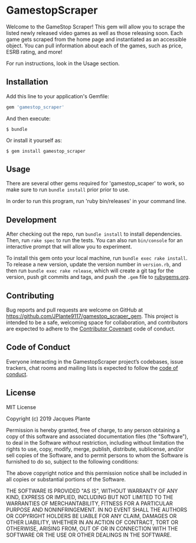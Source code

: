 # GamestopScraper

Welcome to the GameStop Scraper! This gem will allow you to scrape the listed newly released video games as well as those releasing soon. Each game gets scraped from the home page and instantiated as an accessible object. You can pull information about each of the games, such as price, ESRB rating, and more!

For run instructions, look in the Usage section.

## Installation

Add this line to your application's Gemfile:

```ruby
gem 'gamestop_scraper'
```

And then execute:

    $ bundle

Or install it yourself as:

    $ gem install gamestop_scraper

## Usage

There are several other gems required for 'gamestop_scaper' to work, so make sure to run ```bundle install``` prior prior to use.

In order to run this program, run 'ruby bin/releases' in your command line.

## Development

After checking out the repo, run `bundle install` to install dependencies. Then, run `rake spec` to run the tests. You can also run `bin/console` for an interactive prompt that will allow you to experiment.

To install this gem onto your local machine, run `bundle exec rake install`. To release a new version, update the version number in `version.rb`, and then run `bundle exec rake release`, which will create a git tag for the version, push git commits and tags, and push the `.gem` file to [rubygems.org](https://rubygems.org).

## Contributing

Bug reports and pull requests are welcome on GitHub at https://github.com/JPlante9117/gamestop_scraper_gem. This project is intended to be a safe, welcoming space for collaboration, and contributors are expected to adhere to the [Contributor Covenant](http://contributor-covenant.org) code of conduct.

## Code of Conduct

Everyone interacting in the GamestopScraper project’s codebases, issue trackers, chat rooms and mailing lists is expected to follow the [code of conduct](https://github.com/JPlante9117/gamestop_scraper_gem/blob/master/CODE_OF_CONDUCT.md).

## License

MIT License

Copyright (c) 2019 Jacques Plante

Permission is hereby granted, free of charge, to any person obtaining a copy
of this software and associated documentation files (the "Software"), to deal
in the Software without restriction, including without limitation the rights
to use, copy, modify, merge, publish, distribute, sublicense, and/or sell
copies of the Software, and to permit persons to whom the Software is
furnished to do so, subject to the following conditions:

The above copyright notice and this permission notice shall be included in all
copies or substantial portions of the Software.

THE SOFTWARE IS PROVIDED "AS IS", WITHOUT WARRANTY OF ANY KIND, EXPRESS OR
IMPLIED, INCLUDING BUT NOT LIMITED TO THE WARRANTIES OF MERCHANTABILITY,
FITNESS FOR A PARTICULAR PURPOSE AND NONINFRINGEMENT. IN NO EVENT SHALL THE
AUTHORS OR COPYRIGHT HOLDERS BE LIABLE FOR ANY CLAIM, DAMAGES OR OTHER
LIABILITY, WHETHER IN AN ACTION OF CONTRACT, TORT OR OTHERWISE, ARISING FROM,
OUT OF OR IN CONNECTION WITH THE SOFTWARE OR THE USE OR OTHER DEALINGS IN THE
SOFTWARE.